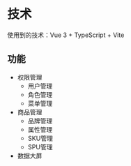 # 技术

使用到的技术：Vue 3 + TypeScript + Vite

## 功能

- 权限管理
  - 用户管理
  - 角色管理
  - 菜单管理
- 商品管理
  - 品牌管理
  - 属性管理
  - SKU管理
  - SPU管理
- 数据大屏
